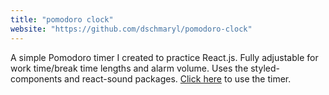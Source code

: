 ```yaml
---
title: "pomodoro clock"
website: "https://github.com/dschmaryl/pomodoro-clock"
---
```

A simple Pomodoro timer I created to practice React.js. Fully adjustable for work time/break time lengths and alarm volume. Uses the styled-components and react-sound packages. [Click here](https://dschmaryl.github.io/pomodoro-clock/) to use the timer.
